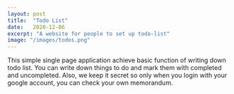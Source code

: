 ```yaml
---
layout: post
title:  "Todo List"
date:   2020-12-06
excerpt: "A website for people to set up todo-list"
image: "/images/todos.png"
---
```


This simple single page application achieve basic function of
writing down todo list. You can write down things to do and mark them with completed
and uncompleted. Also, we keep it secret so only when you login with your
google account, you can check your own memorandum.